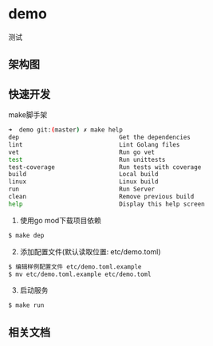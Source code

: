 # demo

测试


## 架构图


## 快速开发
make脚手架
```sh
➜  demo git:(master) ✗ make help
dep                            Get the dependencies
lint                           Lint Golang files
vet                            Run go vet
test                           Run unittests
test-coverage                  Run tests with coverage
build                          Local build
linux                          Linux build
run                            Run Server
clean                          Remove previous build
help                           Display this help screen
```

1. 使用go mod下载项目依赖
```sh
$ make dep
```

2. 添加配置文件(默认读取位置: etc/demo.toml)
```sh
$ 编辑样例配置文件 etc/demo.toml.example
$ mv etc/demo.toml.example etc/demo.toml
```

3. 启动服务
```sh
$ make run
```

## 相关文档